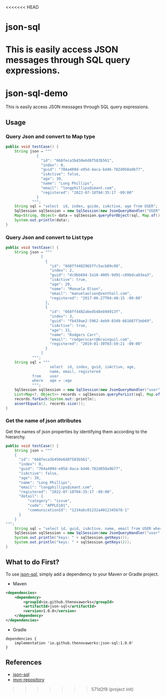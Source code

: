 <<<<<<< HEAD
# json-sql
This is easily access JSON messages through SQL query expressions.
=======
# json-sql-demo

This is easily access JSON messages through SQL query expressions.

## Usage

### Query Json and convert to Map type

```java
public void testCase() {
    String json = """
              {
                "id": "668feca3b450e6d8f583b561",
                "index": 0,
                "guid": "704a409d-e95d-4aca-bd46-782d050a9b77",
                "isActive": false,
                "age": 39,
                "name": "Long Phillips",
                "email": "longphillips@imant.com",
                "registered": "2022-07-18T04:35:17 -09:00"
              }
            """;
    String sql = "select  id, index, guide, isActive, age from USER";
    SqlSession sqlSession = new SqlSession(new JsonQueryHandler("USER", json));
    Map<String, Object> data = sqlSession.queryForObject(sql, Map.of());
    System.out.println(data);
}
```

### Query Json and convert to List type

```java
public void testCase() {
    String json = """
                [
                  {
                    "id": "668ff4482965ffc5acb09c08",
                    "index": 2,
                    "guid": "dc9bb694-3a10-4005-9d91-c89bdca03ea3",
                    "isActive": true,
                    "age": 20,
                    "name": "Manuela Olson",
                    "email": "manuelaolson@zenthall.com",
                    "registered": "2017-06-27T04:40:15 -09:00"
                  },
                  {
                    "id": "668ff4482abed548eb94913f",
                    "index": 3,
                    "guid": "fb439ae2-5962-4eb9-8349-661687f3eb69",
                    "isActive": true,
                    "age": 31,
                    "name": "Rodgers Carr",
                    "email": "rodgerscarr@brainquil.com",
                    "registered": "2019-01-30T03:59:21 -09:00"
                  }
                ]
            """;
    String sql = """
                    select  id, index, guid, isActive, age, 
                    name, email, registered
            from    user 
            where   age = :age 
            """;
    SqlSession sqlSession = new SqlSession(new JsonQueryHandler("user", json));
    List<Map<?, Object>> records = sqlSession.queryForList(sql, Map.of("age", 30));
    records.forEach(System.out::println);
    assertEquals(2, records.size());
}
```

### Get the name of json attributes

Get the names of json properties by identifying them according to the hierarchy.


```java
public void testCase() {
    String json = """
    {
      "id": "668feca3b450e6d8f583b561",
      "index": 0,
      "guid": "704a409d-e95d-4aca-bd46-782d050a9b77",
      "isActive": false,
      "age": 39,
      "name": "Long Phillips",
      "email": "longphillips@imant.com",
      "registered": "2022-07-18T04:35:17 -09:00",
      "detail": {
          "category": "issue",
          "code": "APPLE101",
          "communicationId": "1234abc01232a4012345678-1"
      }
    }
""";
    String sql = "select id, guid, isActive, name, email from USER where id = '668feca3b450e6d8f583b561'";
    SqlSession sqlSession = new SqlSession(new JsonQueryHandler("user", json));
    System.out.println("keys: " + sqlSession.getKeys());
    System.out.println("keys: " + sqlSession.getKeys(2));
}
```

## What to do First?

To use [json-sql](https://github.com/thenovaworks/json-sql.git), simply add a dependency to your Maven or Gradle project.


- Maven
```xml
<dependencies>
    <dependency>
        <groupId>io.github.thenovaworks</groupId>
        <artifactId>json-sql</artifactId>
        <version>1.0.0</version>
    </dependency>
</dependencies>
```


- Gradle

```
dependencies {
    implementation 'io.github.thenovaworks:json-sql:1.0.0'
}
```


## References

- [json-sql](https://github.com/thenovaworks/json-sql.git)
- [mvn-repository](https://mvnrepository.com/)
>>>>>>> 571d2f8 (project init)
